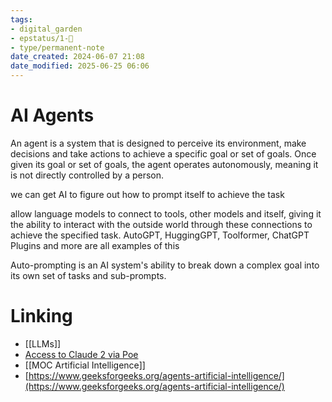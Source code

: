 ```yaml
---
tags: 
- digital_garden
- epstatus/1-🌱
- type/permanent-note
date_created: 2024-06-07 21:08
date_modified: 2025-06-25 06:06
---
```

# AI Agents

An agent is a system that is designed to perceive its environment, make decisions and take actions to achieve a specific goal or set of goals. Once given its goal or set of goals, the agent operates autonomously, meaning it is not directly controlled by a person.

we can get AI to figure out how to prompt itself to achieve the task

allow language models to connect to tools, other models and itself, giving it the ability to interact with the outside world through these connections to achieve the specified task. AutoGPT, HuggingGPT, Toolformer, ChatGPT Plugins and more are all examples of this

Auto-prompting is an AI system's ability to break down a complex goal into its own set of tasks and sub-prompts.

# Linking

+ [[LLMs]]
+ [Access to Claude 2 via Poe](https://poe.com/Claude-2-100k)
+ [[MOC Artificial Intelligence]]
+ [https://www.geeksforgeeks.org/agents-artificial-intelligence/](https://www.geeksforgeeks.org/agents-artificial-intelligence/)

